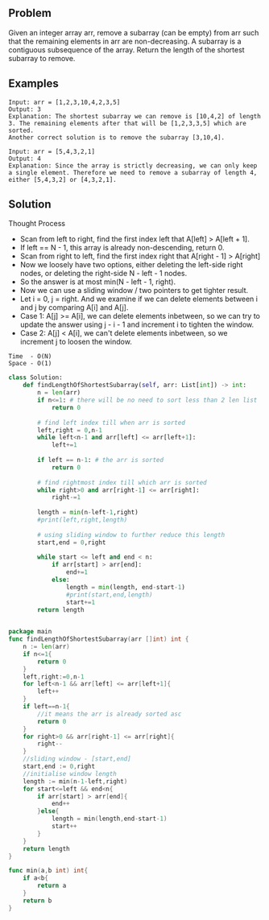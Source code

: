 Problem
-------

Given an integer array arr, remove a subarray (can be empty) from arr such that the remaining elements in arr are non-decreasing.
A subarray is a contiguous subsequence of the array.
Return the length of the shortest subarray to remove.

Examples
--------
```text
Input: arr = [1,2,3,10,4,2,3,5]
Output: 3
Explanation: The shortest subarray we can remove is [10,4,2] of length 3. The remaining elements after that will be [1,2,3,3,5] which are sorted.
Another correct solution is to remove the subarray [3,10,4].

Input: arr = [5,4,3,2,1]
Output: 4
Explanation: Since the array is strictly decreasing, we can only keep a single element. Therefore we need to remove a subarray of length 4, either [5,4,3,2] or [4,3,2,1].
```
Solution
--------

Thought Process
- Scan from left to right, find the first index left that A[left] > A[left + 1].
- If left == N - 1, this array is already non-descending, return 0.
- Scan from right to left, find the first index right that A[right - 1] > A[right]
- Now we loosely have two options, either deleting the left-side right nodes, or deleting the right-side N - left - 1 nodes.
- So the answer is at most min(N - left - 1, right).
- Now we can use a sliding window / two pointers to get tighter result.
- Let i = 0, j = right. And we examine if we can delete elements between i and j by comparing A[i] and A[j].
- Case 1: A[j] >= A[i], we can delete elements inbetween, so we can try to update the answer using j - i - 1 and increment i to tighten the window.
- Case 2: A[j] < A[i], we can't delete elements inbetween, so we increment j to loosen the window.

```text
Time  - O(N) 
Space - O(1)
```
```python
class Solution:
    def findLengthOfShortestSubarray(self, arr: List[int]) -> int:
        n = len(arr)
        if n<=1: # there will be no need to sort less than 2 len list
            return 0
        
        # find left index till when arr is sorted
        left,right = 0,n-1
        while left<n-1 and arr[left] <= arr[left+1]:
            left+=1
        
        if left == n-1: # the arr is sorted
            return 0
            
        # find rightmost index till which arr is sorted    
        while right>0 and arr[right-1] <= arr[right]:
            right-=1
        
        length = min(n-left-1,right)
        #print(left,right,length)
        
        # using sliding window to further reduce this length
        start,end = 0,right
        
        while start <= left and end < n:
            if arr[start] > arr[end]:
                end+=1
            else:
                length = min(length, end-start-1)
                #print(start,end,length)
                start+=1
        return length
        
```

```go
package main
func findLengthOfShortestSubarray(arr []int) int {
    n := len(arr)
    if n<=1{
        return 0
    }
    left,right:=0,n-1
    for left<n-1 && arr[left] <= arr[left+1]{
        left++   
    }
    if left==n-1{
        //it means the arr is already sorted asc
        return 0
    }
    for right>0 && arr[right-1] <= arr[right]{
        right--
    }
    //sliding window - [start,end]
    start,end := 0,right
    //initialise window length
    length := min(n-1-left,right) 
    for start<=left && end<n{
        if arr[start] > arr[end]{
            end++
        }else{
            length = min(length,end-start-1)
            start++
        }
    }
    return length
}

func min(a,b int) int{
    if a<b{
        return a
    }
    return b
}
```